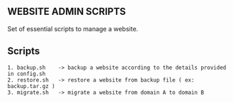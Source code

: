 ## WEBSITE ADMIN SCRIPTS

Set of essential scripts to manage a website.

## Scripts

	1. backup.sh 	-> backup a website according to the details provided in config.sh
	2. restore.sh 	-> restore a website from backup file ( ex: backup.tar.gz )
	3. migrate.sh 	-> migrate a website from domain A to domain B 

 
